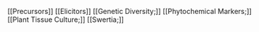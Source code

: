 [[Precursors]]
[[Elicitors]]
[[Genetic Diversity;]]
[[Phytochemical Markers;]]
[[Plant Tissue Culture;]]
[[Swertia;]]
